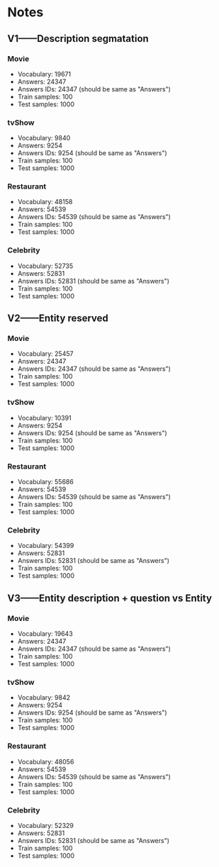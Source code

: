 # Notes

## V1——Description segmatation
### Movie
- Vocabulary: 19671
- Answers: 24347
- Answers IDs: 24347 (should be same as "Answers")
- Train samples: 100
- Test samples: 1000

### tvShow
- Vocabulary: 9840
- Answers: 9254
- Answers IDs: 9254 (should be same as "Answers")
- Train samples: 100
- Test samples: 1000

### Restaurant
- Vocabulary: 48158
- Answers: 54539
- Answers IDs: 54539 (should be same as "Answers")
- Train samples: 100
- Test samples: 1000

### Celebrity
- Vocabulary: 52735
- Answers: 52831
- Answers IDs: 52831 (should be same as "Answers")
- Train samples: 100
- Test samples: 1000

## V2——Entity reserved
### Movie
- Vocabulary: 25457
- Answers: 24347
- Answers IDs: 24347 (should be same as "Answers")
- Train samples: 100
- Test samples: 1000

### tvShow
- Vocabulary: 10391
- Answers: 9254
- Answers IDs: 9254 (should be same as "Answers")
- Train samples: 100
- Test samples: 1000

### Restaurant
- Vocabulary: 55686
- Answers: 54539
- Answers IDs: 54539 (should be same as "Answers")
- Train samples: 100
- Test samples: 1000

### Celebrity
- Vocabulary: 54399
- Answers: 52831
- Answers IDs: 52831 (should be same as "Answers")
- Train samples: 100
- Test samples: 1000

## V3——Entity description + question vs Entity
### Movie
- Vocabulary: 19643
- Answers: 24347
- Answers IDs: 24347 (should be same as "Answers")
- Train samples: 100
- Test samples: 1000

### tvShow
- Vocabulary: 9842
- Answers: 9254
- Answers IDs: 9254 (should be same as "Answers")
- Train samples: 100
- Test samples: 1000

### Restaurant
- Vocabulary: 48056
- Answers: 54539
- Answers IDs: 54539 (should be same as "Answers")
- Train samples: 100
- Test samples: 1000

### Celebrity
- Vocabulary: 52329
- Answers: 52831
- Answers IDs: 52831 (should be same as "Answers")
- Train samples: 100
- Test samples: 1000


